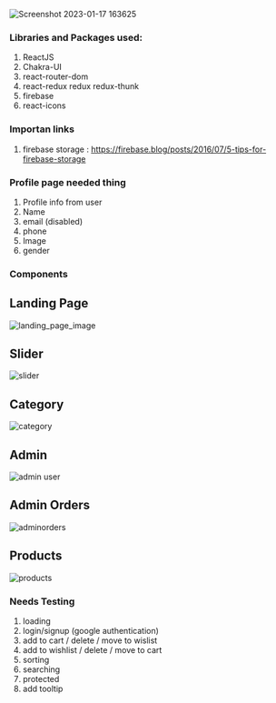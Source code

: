 ![Screenshot 2023-01-17 163625](https://user-images.githubusercontent.com/112635764/213986900-c64141ee-c488-411f-b01e-81ad0ad03adf.png)

### Libraries and Packages used:
1. ReactJS
2. Chakra-UI
3. react-router-dom
4. react-redux redux redux-thunk
5. firebase
6. react-icons


### Importan links
1. firebase storage : https://firebase.blog/posts/2016/07/5-tips-for-firebase-storage


### Profile page needed thing
1. Profile info from user
1. Name
2. email (disabled)
3. phone
4. Image
5. gender

### Components
## Landing Page
![landing_page_image](https://user-images.githubusercontent.com/112635764/213984534-9b1b7189-373c-40a8-97c5-14c015add800.png)

## Slider
![slider](https://user-images.githubusercontent.com/112635764/213984567-0d27d075-3a9d-48e0-9951-ff414c73b068.png)

## Category
![category](https://user-images.githubusercontent.com/112635764/213984695-746de2dd-0fe1-4838-8416-8ab308057c47.png)

## Admin 
![admin user](https://user-images.githubusercontent.com/112635764/213984745-43b41bf6-c0c4-4373-9a86-26eff0d230e9.png)

## Admin Orders
![adminorders](https://user-images.githubusercontent.com/112635764/213984977-5d9cb83e-4a23-4536-884a-b18d1172a46c.png)

## Products
![products](https://user-images.githubusercontent.com/112635764/213984768-106c6e7f-fd95-40a0-9eff-bf2e9f3221e0.png)

<!-- Testing -->
### Needs Testing
1. loading
2. login/signup (google authentication)
3. add to cart / delete / move to wislist
4. add to wishlist / delete / move to cart
5. sorting 
6. searching
7. protected
8. add tooltip
